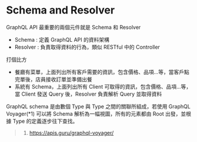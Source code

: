 # Schema and Resolver

GraphQL API 最重要的兩個元件就是 Schema 和 Resolver

- Schema : 定義 GraphQL API 的資料架構
- Resolver : 負責取得資料的行為，類似 RESTful 中的 Controller

打個比方

- 餐廳有菜單，上面列出所有客戶需要的資訊，包含價格、品項...等，當客戶點完單後，店員接收訂單並準備出餐
- 系統有 Schema，上面列出所有 Client 可取得的資訊，包含價格、品項...等，當 Client 發送 Query 後，Resolver 負責解析 Query 並取得資料

GraphQL schema 是由數個 Type 與 Type 之間的關聯所組成，若使用 GraphQL Voyager(*1) 可以將 Schema 解析為一幅視圖，所有的元素都由 Root 出發，並根據 Type 的定義逐步往下查找。

> 1. https://apis.guru/graphql-voyager/